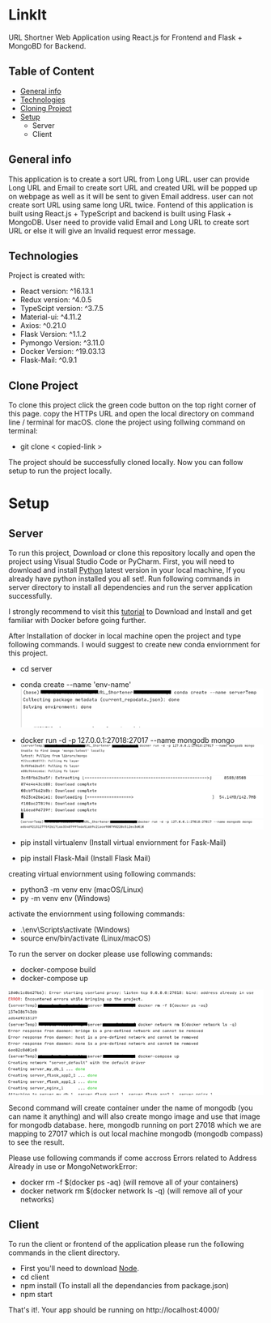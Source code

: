 # LinkIt
URL Shortner Web Application using React.js for Frontend and Flask + MongoBD for Backend.

## Table of Content
- [General info](#general-info)
- [Technologies](#technologies)
- [Cloning Project](#clone-project)
- [Setup](#setup)
  + Server
  + Client


## General info
This application is to create a sort URL from Long URL. user can provide Long URL and Email to create sort URL and created URL will be popped up on webpage as well as it will be sent to given Email address. user can not create sort URL using same long URL twice. Fontend of this application is built using React.js + TypeScript and backend is built using Flask + MongoDB.
User need to provide valid Email and Long URL to create sort URL or else it will give an Invalid request error message.


## Technologies
Project is created with:
* React version: ^16.13.1
* Redux version: ^4.0.5
* TypeScipt version: ^3.7.5
* Material-ui: ^4.11.2
* Axios: ^0.21.0
* Flask Version: ^1.1.2
* Pymongo Version: ^3.11.0
* Docker Version:  ^19.03.13
* Flask-Mail: ^0.9.1

## Clone Project
To clone this project click the green code button on the top right corner of this page. copy the HTTPs URL and open the local directory on command line / terminal for macOS. clone the project using follwing command on terminal:

- git clone < copied-link >

The project should be successfully cloned locally. Now you can follow setup to run the project locally.

# Setup
## Server
To run this project, Download or clone this repository locally and open the project using Visual Studio Code or PyCharm. First, you will need to download and install [Python](https://www.python.org/downloads/) latest version in your local machine, If you already have python installed you all set!. Run following commands in server directory to install all dependencies and run the server application successfully.

I strongly recommend to visit this [tutorial](https://www.nurmatova.com/dockerized-python-application.html) to Download and Install and get familiar with Docker before going further.

After Installation of docker in local machine open the project and type following commands. I would suggest to create new conda enviornment for this project.

- cd server
- conda create --name 'env-name'
![Creating New Enviorment](https://github.com/kmist1/URL_Shortener/blob/main/server/imgs/Screenshot%202020-11-26%20at%207.39.53%20PM.png)
- docker run -d -p 127.0.0.1:27018:27017 --name mongodb mongo
![After you run this command](https://github.com/kmist1/URL_Shortener/blob/main/server/imgs/Screenshot%202020-11-26%20at%207.42.17%20PM.png)
![downloading required files](https://github.com/kmist1/URL_Shortener/blob/main/server/imgs/Screenshot%202020-11-26%20at%207.41.42%20PM.png)
![You'll see this after successfully creating mongo container](https://github.com/kmist1/URL_Shortener/blob/main/server/imgs/Screenshot%202020-11-26%20at%207.49.09%20PM.png)

- pip install virtualenv  (Install virtual enviornment for Fask-Mail)
- pip install Flask-Mail (Install Flask Mail)

creating virtual enviornment using following commands:
- python3 -m venv env (macOS/Linux)
- py -m venv env (Windows)

activate the enviornment using following commands:
- .\env\Scripts\activate (Windows)
- source env/bin/activate (Linux/macOS)

To run the server on docker please use following commands:
- docker-compose build
- docker-compose up

![solve the error and run commands again](https://github.com/kmist1/URL_Shortener/blob/main/server/imgs/Screenshot%202020-11-26%20at%207.54.25%20PM.png)

Second command will create container under the name of mongodb (you can name it anything) and will also create mongo image and use that image for mongodb database.
here, mongodb running on port 27018 which we are mapping to 27017 which is out local machine mongodb (mongodb compass) to see the result.

Please use following commands if come accross Errors related to Address Already in use or MongoNetworkError:
- docker rm -f $(docker ps -aq) (will remove all of your containers)
- docker network rm $(docker network ls -q) (will remove all of your networks)

## Client
To run the client or frontend of the application please run the following commands in the client directory.

- First you'll need to download [Node](https://nodejs.org/en/download/).
- cd client
- npm install (To install all the dependancies from package.json)
- npm start

That's it!. Your app should be running on http://localhost:4000/






